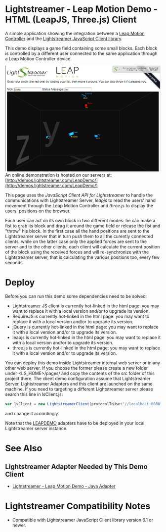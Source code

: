 # Lightstreamer - Leap Motion Demo - HTML (LeapJS, Three.js) Client #

<!-- START DESCRIPTION lightstreamer-example-leapmotion-client-javascript -->

A simple application showing the integration between a [Leap Motion Controller](https://www.leapmotion.com/) and the [Lightstreamer JavaScript Client library](http://www.lightstreamer.com/docs/client_javascript_uni_api/index.html).

This demo displays a game field containing some small blocks. Each block is controlled by a different user connected to the same application through a Leap Motion Controller device. 

[![screenshot](screen_leap_large.png)](http://demos.lightstreamer.com/LeapDemo/)<br>
An online demonstration is hosted on our servers at: [http://demos.lightstreamer.com/LeapDemo/](http://demos.lightstreamer.com/LeapDemo/)<br>

This page uses the *JavaScript Client API for Lightstreamer* to handle the communications with Lightstreamer Server, *leapjs* to read the users' hand movement through the Leap Motion Controller and
*three.js* to display the users' positions on the browser.

Each user can act on its own block in two different modes: he can make a fist to grab its block and drag it around the game field or release the fist and "throw" his block.
In the first case all the hand positions are sent to the Lightstreamer server that in turn push them to all the curently connected clients, while on the latter case only 
the applied forces are sent to the server and to the other clients; each client will calculate the current position of the block using the received forces and will re-synchronize 
with the Lightstreamer server, that is calculating the various positions too, every few seconds. 

<!-- END DESCRIPTION lightstreamer-example-leapmotion-client-javascript -->

# Deploy #

Before you can run this demo some dependencies need to be solved:

-  Lightstreamer JS client is currently hot-linked in the html page: you may want to replace it with a local version and/or to upgrade its version.
-  RequireJS is currently hot-linked in the html page: you may want to replace it with a local version and/or to upgrade its version.
-  jQuery is currently hot-linked in the html page: you may want to replace it with a local version and/or to upgrade its version.
-  leapjs is currently hot-linked in the html page: you may want to replace it with a local version and/or to upgrade its version.
-  three.js is currently hot-linked in the html page: you may want to replace it with a local version and/or to upgrade its version.

You can deploy this demo inside Lightstreamer internal web server or in any other web server.
If you choose the former please create a new folder under <LS_HOME>/pages/ and copy the contents of the src folder of this project there.
The client demo configuration assume that Lightstreamer Server, Lightstreamer Adapters and this client are launched on the same machine.
If you need to targeting a different Lightstreamer server please search this line in lsClient.js:
```js
var lsClient = new LightstreamerClient(protocolToUse+"//localhost:8080",Constants.ADAPTER);
```
and change it accordingly.

Note that the [LEAPDEMO](https://github.com/Weswit/Lightstreamer-example-LeapMotion-adapter-java) adapters have to be deployed in your local Lightstreamer server instance.

# See Also #

## Lightstreamer Adapter Needed by This Demo Client ##
<!-- START RELATED_ENTRIES -->

* [Lightstreamer - Leap Motion Demo - Java Adapter](https://github.com/Weswit/Lightstreamer-example-LeapMotion-adapter-java)

<!-- END RELATED_ENTRIES -->

# Lightstreamer Compatibility Notes #

* Compatible with Lightstreamer JavaScript Client library version 6.1 or newer.
